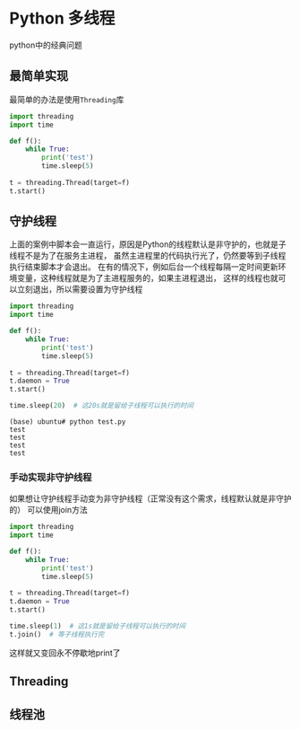 # Python 多线程
python中的经典问题

## 最简单实现
最简单的办法是使用`Threading`库
```python
import threading
import time 

def f():
    while True:
        print('test')
        time.sleep(5)
        
t = threading.Thread(target=f)
t.start()
```

## 守护线程
上面的案例中脚本会一直运行，原因是Python的线程默认是非守护的，也就是子线程不是为了在服务主进程，
虽然主进程里的代码执行光了，仍然要等到子线程执行结束脚本才会退出。
在有的情况下，例如后台一个线程每隔一定时间更新环境变量，这种线程就是为了主进程服务的，如果主进程退出，
这样的线程也就可以立刻退出，所以需要设置为守护线程

```python
import threading
import time 

def f():
    while True:
        print('test')
        time.sleep(5)
        
t = threading.Thread(target=f)
t.daemon = True
t.start()

time.sleep(20)  # 这20s就是留给子线程可以执行的时间

```

```
(base) ubuntu# python test.py 
test
test
test
test
```

### 手动实现非守护线程
如果想让守护线程手动变为非守护线程（正常没有这个需求，线程默认就是非守护的）
可以使用join方法

```python
import threading
import time 

def f():
    while True:
        print('test')
        time.sleep(5)
        
t = threading.Thread(target=f)
t.daemon = True
t.start()

time.sleep(1)  # 这1s就是留给子线程可以执行的时间
t.join()  # 等子线程执行完
```

这样就又变回永不停歇地print了

## Threading

## 线程池
